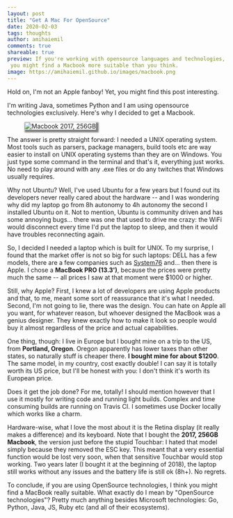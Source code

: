 ```yaml
---
layout: post
title: "Get A Mac For OpenSource"
date: 2020-02-03
tags: thoughts
author: amihaiemil
comments: true
shareable: true
preview: If you're working with opensource languages and technologies,
 you might find a Macbook more suitable than you think.
image: https://amihaiemil.github.io/images/macbook.png
---
```

Hold on, I'm not an Apple fanboy! Yet, you might find this post interesting.

I'm writing Java, sometimes Python and I am using opensource technologies
exclusively. Here's why I decided to get a Macbook.

<figure class="articleimg">
 <img src="{{page.image}}" alt="Macbook 2017, 256GB" style="box-shadow: 3px 3px 3px 3px grey;">
</figure>

The answer is pretty straight forward: I needed a UNIX operating system.
Most tools such as parsers, package managers, build tools etc are way easier
to install on UNIX operating systems than they are on Windows. You just type
some command in the terminal and that's it, everything just works. No need
to play around with any .exe files or do any twitches that Windows usually requires.

Why not Ubuntu? Well, I've used Ubuntu for a few years but I found out its developers
never really cared about the hardware -- and I was wondering why did my laptop go from 8h autonomy to 4h autonomy the second I installed Ubuntu on it. Not to mention, Ubuntu is
community driven and has some annoying bugs... there was one that used to drive me crazy: the WiFi would disconnect every time I'd put the laptop to sleep, and then it would have troubles reconnecting again.

So, I decided I needed a laptop which is built for UNIX. To my surprise, I found that the market
offer is not so big for such laptops: DELL has a few models, there are a few companies such as [System76](https://system76.com/) and... then there is Apple. I chose a **MacBook PRO (13.3')**, because the prices were pretty much the same -- all prices I saw at that moment were $1000 or higher.

Still, why Apple? First, I knew a lot of developers are using Apple products and that, to me, meant some sort of reassurance that it's what I needed. Second, I'm not going to lie, there was the design. You can hate on Apple all you want, for whatever reason, but whoever designed the MacBook was a genius designer. They knew exactly how to make it look so people would buy it almost regardless of the price and actual capabilities.

One thing, though: I live in Europe but I bought mine on a trip to the US, from **Portland, Oregon**. Oregon apparently has lower taxes than other states, so naturally stuff is cheaper there. **I bought mine for about $1200**. The same model, in my country, cost exactly double! I can say it is totally worth its US price, but I'll be honest with you: I don't think it's worth its European price.

Does it get the job done? For me, totally! I should mention however that I use it mostly for writing code and running light builds. Complex and time consuming builds are running on Travis CI. I sometimes use Docker locally which works like a charm.

Hardware-wise, what I love the most about it is the Retina display (it really makes a difference) and its keyboard. Note that I bought the **2017, 256GB Macbook**, the version just before the stupid Touchbar: I hated that model simply because they removed the ESC key. This meant that a very essential function would be lost very soon, when that sensitive Touchbar would stop working. Two years later (I bought it at the beginning of 2018), the laptop still works without any issues and the battery life is still ok (8h+). No regrets.

To conclude, if you are using OpenSource technologies, I think you might find a MacBook really suitable. What exactly do I mean by "OpenSource technologies"? Pretty much anything besides Microsoft technologies: Go, Python, Java, JS, Ruby etc (and all of their ecosystems).
